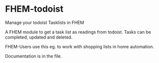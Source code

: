 # FHEM-todoist
Manage your todoist Tasklists in FHEM

A FHEM module to get a task list as readings from todoist. Tasks can be completed, updated and deleted.

FHEM-Users use this eg. to work with shopping lists in home automation.

Documentation is in the file.
